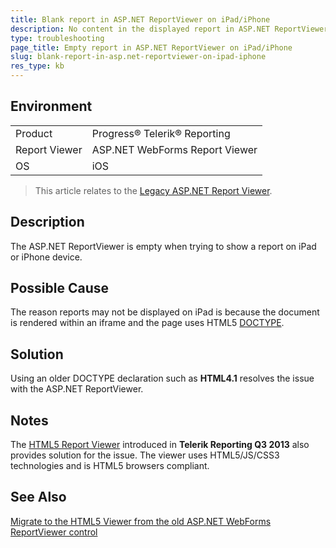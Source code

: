 ```yaml
---
title: Blank report in ASP.NET ReportViewer on iPad/iPhone
description: No content in the displayed report in ASP.NET ReportViewer on iPad/iPhone.
type: troubleshooting
page_title: Empty report in ASP.NET ReportViewer on iPad/iPhone
slug: blank-report-in-asp.net-reportviewer-on-ipad-iphone
res_type: kb
---
```


## Environment

<table>
	<tr>
		<td>Product</td>
		<td>Progress® Telerik® Reporting</td>
	</tr>
 	<tr>
		<td>Report Viewer</td>
		<td>ASP.NET WebForms Report Viewer</td>
	</tr>
  	<tr>
		<td>OS</td>
		<td>iOS</td>
	</tr>
</table>

> This article relates to the [Legacy ASP<span>.</span>NET Report Viewer](../asp-net-report-viewer).
 
## Description  
 
 The ASP<span>.</span>NET ReportViewer is empty when trying to show a report on iPad or iPhone device. 
 
## Possible Cause

The reason reports may not be displayed on iPad is because the document is rendered within an iframe and the page uses HTML5 [DOCTYPE](http://www.w3schools.com/tags/tag_doctype.asp).

## Solution

Using an older DOCTYPE declaration such as **HTML4.1** resolves the issue with the ASP<span>.</span>NET ReportViewer.  
   
## Notes

The [HTML5 Report Viewer](../html5-report-viewer) introduced in **Telerik Reporting Q3 2013** also provides solution for the issue. The viewer uses HTML5/JS/CSS3 technologies and is HTML5 browsers compliant.

## See Also

[Migrate to the HTML5 Viewer from the old ASP.NET WebForms ReportViewer control](./migrate-to-the-html5-viewer-from-the-old-asp.net-webforms-reportviewer-control)
